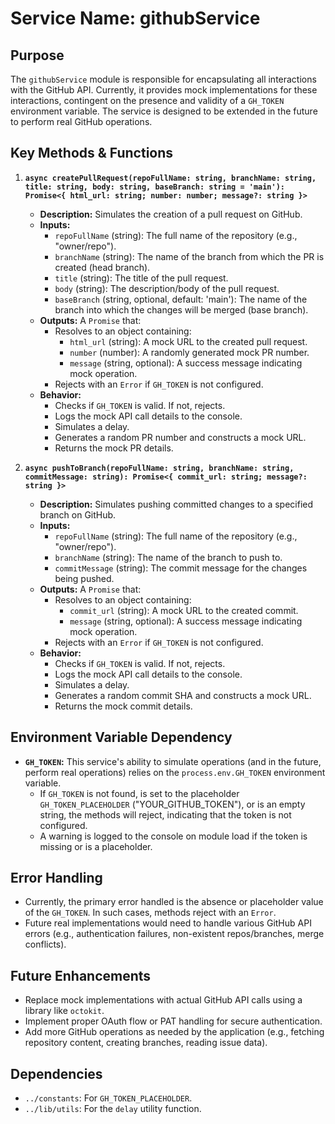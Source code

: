 
# Service Name: githubService

## Purpose
The `githubService` module is responsible for encapsulating all interactions with the GitHub API. Currently, it provides mock implementations for these interactions, contingent on the presence and validity of a `GH_TOKEN` environment variable. The service is designed to be extended in the future to perform real GitHub operations.

## Key Methods & Functions

1.  **`async createPullRequest(repoFullName: string, branchName: string, title: string, body: string, baseBranch: string = 'main'): Promise<{ html_url: string; number: number; message?: string }>`**
    *   **Description:** Simulates the creation of a pull request on GitHub.
    *   **Inputs:**
        *   `repoFullName` (string): The full name of the repository (e.g., "owner/repo").
        *   `branchName` (string): The name of the branch from which the PR is created (head branch).
        *   `title` (string): The title of the pull request.
        *   `body` (string): The description/body of the pull request.
        *   `baseBranch` (string, optional, default: 'main'): The name of the branch into which the changes will be merged (base branch).
    *   **Outputs:** A `Promise` that:
        *   Resolves to an object containing:
            *   `html_url` (string): A mock URL to the created pull request.
            *   `number` (number): A randomly generated mock PR number.
            *   `message` (string, optional): A success message indicating mock operation.
        *   Rejects with an `Error` if `GH_TOKEN` is not configured.
    *   **Behavior:**
        *   Checks if `GH_TOKEN` is valid. If not, rejects.
        *   Logs the mock API call details to the console.
        *   Simulates a delay.
        *   Generates a random PR number and constructs a mock URL.
        *   Returns the mock PR details.

2.  **`async pushToBranch(repoFullName: string, branchName: string, commitMessage: string): Promise<{ commit_url: string; message?: string }>`**
    *   **Description:** Simulates pushing committed changes to a specified branch on GitHub.
    *   **Inputs:**
        *   `repoFullName` (string): The full name of the repository (e.g., "owner/repo").
        *   `branchName` (string): The name of the branch to push to.
        *   `commitMessage` (string): The commit message for the changes being pushed.
    *   **Outputs:** A `Promise` that:
        *   Resolves to an object containing:
            *   `commit_url` (string): A mock URL to the created commit.
            *   `message` (string, optional): A success message indicating mock operation.
        *   Rejects with an `Error` if `GH_TOKEN` is not configured.
    *   **Behavior:**
        *   Checks if `GH_TOKEN` is valid. If not, rejects.
        *   Logs the mock API call details to the console.
        *   Simulates a delay.
        *   Generates a random commit SHA and constructs a mock URL.
        *   Returns the mock commit details.

## Environment Variable Dependency
*   **`GH_TOKEN`:** This service's ability to simulate operations (and in the future, perform real operations) relies on the `process.env.GH_TOKEN` environment variable.
    *   If `GH_TOKEN` is not found, is set to the placeholder `GH_TOKEN_PLACEHOLDER` ("YOUR_GITHUB_TOKEN"), or is an empty string, the methods will reject, indicating that the token is not configured.
    *   A warning is logged to the console on module load if the token is missing or is a placeholder.

## Error Handling
*   Currently, the primary error handled is the absence or placeholder value of the `GH_TOKEN`. In such cases, methods reject with an `Error`.
*   Future real implementations would need to handle various GitHub API errors (e.g., authentication failures, non-existent repos/branches, merge conflicts).

## Future Enhancements
*   Replace mock implementations with actual GitHub API calls using a library like `octokit`.
*   Implement proper OAuth flow or PAT handling for secure authentication.
*   Add more GitHub operations as needed by the application (e.g., fetching repository content, creating branches, reading issue data).

## Dependencies
*   `../constants`: For `GH_TOKEN_PLACEHOLDER`.
*   `../lib/utils`: For the `delay` utility function.
